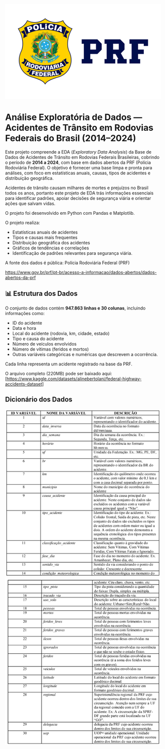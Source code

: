 ![Logo PRF](./images/logo_prf.png)

# **Análise Exploratória de Dados — Acidentes de Trânsito em Rodovias Federais do Brasil (2014–2024)**

Este projeto compreende a EDA (*Exploratory Data Analysis*) da Base de Dados de Acidentes de Trânsito em Rodovias Federais Brasileiras, cobrindo o período de **2014 a 2024**, com base em dados abertos da PRF (Polícia Rodoviária Federal). O objetivo é fornecer uma base limpa e pronta para análises, com foco em estatísticas anuais, causas, tipos de acidentes e distribuição geográfica.

Acidentes de trânsito causam milhares de mortes e prejuízos no Brasil todos os anos, portanto este projeto de EDA trás informações essenciais para identificar padrões, apoiar decisões de segurança viária e orientar ações que salvam vidas.

O projeto foi desenvolvido em Python com Pandas e Matplotlib.

O projeto realiza:
- Estatísticas anuais de acidentes  
- Tipos e causas mais frequentes  
- Distribuição geográfica dos acidentes  
- Gráficos de tendências e correlações  
- Identificação de padrões relevantes para segurança viária.

A fonte dos dados é pública: Polícia Rodoviária Federal (PRF)

https://www.gov.br/prf/pt-br/acesso-a-informacao/dados-abertos/dados-abertos-da-prf



## 📊 Estrutura dos Dados

O conjunto de dados contém **947.863 linhas e 30 colunas**, incluindo informações como:

- ID do acidente  
- Data e hora  
- Local do acidente (rodovia, km, cidade, estado)  
- Tipo e causa do acidente  
- Número de veículos envolvidos  
- Número de vítimas (feridos e mortos)  
- Outras variáveis categóricas e numéricas que descrevem a ocorrência.  

Cada linha representa um acidente registrado na base da PRF.


O arquivo completo (220MB) pode ser baixado aqui: [https://www.kaggle.com/datasets/alinebertolani/federal-highway-accidents-dataset]



## Dicionário dos Dados

![Metadados](./images/metadados_01.png)
![Metadados](./images/metadados_02.png)

